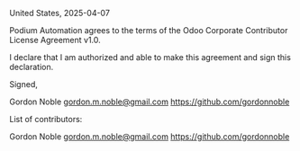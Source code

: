 United States, 2025-04-07

Podium Automation agrees to the terms of the Odoo Corporate Contributor License
Agreement v1.0.

I declare that I am authorized and able to make this agreement and sign this
declaration.

Signed,

Gordon Noble gordon.m.noble@gmail.com https://github.com/gordonnoble

List of contributors:

Gordon Noble gordon.m.noble@gmail.com https://github.com/gordonnoble

